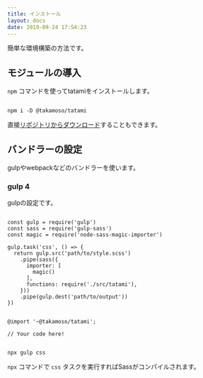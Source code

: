 ```yaml
---
title: インストール
layout: docs
date: 2019-09-24 17:54:23
---
```


簡単な環境構築の方法です。

## モジュールの導入

`npm` コマンドを使ってtatamiをインストールします。

<pre class="language-bash"><code>
npm i -D @takamoso/tatami
</code></pre>

直接<a href="//github.com/takamoso/tatami/archive/master.zip">リポジトリからダウンロード</a>することもできます。

## バンドラーの設定

gulpやwebpackなどのバンドラーを使います。

### gulp 4

gulpの設定です。
  
  <pre class="language-js" data-title="gulpfile.js"><code>
const gulp = require('gulp')
const sass = require('gulp-sass')
const magic = require('node-sass-magic-importer')

gulp.task('css', () => {
  return gulp.src('path/to/style.scss')
    .pipe(sass({
      importer: [
        magic()
      ],
      functions: require('./src/tatami'),
    }))
    .pipe(gulp.dest('path/to/output'))
})
</code></pre>

<pre class="language-scss" data-title="path/to/style.scss"><code>
@import '~@takamoso/tatami';

// Your code here!
</code></pre>

<pre class="language-bash"><code>
npx gulp css
</code></pre>

`npx` コマンドで `css` タスクを実行すればSassがコンパイルされます。